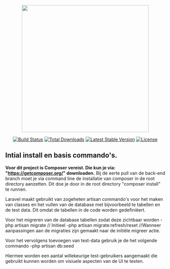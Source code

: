 <p align="center"><a href="https://laravel.com" target="_blank"><img src="https://raw.githubusercontent.com/laravel/art/master/logo-lockup/5%20SVG/2%20CMYK/1%20Full%20Color/laravel-logolockup-cmyk-red.svg" width="400"></a></p>

<p align="center">
<a href="https://travis-ci.org/laravel/framework"><img src="https://travis-ci.org/laravel/framework.svg" alt="Build Status"></a>
<a href="https://packagist.org/packages/laravel/framework"><img src="https://img.shields.io/packagist/dt/laravel/framework" alt="Total Downloads"></a>
<a href="https://packagist.org/packages/laravel/framework"><img src="https://img.shields.io/packagist/v/laravel/framework" alt="Latest Stable Version"></a>
<a href="https://packagist.org/packages/laravel/framework"><img src="https://img.shields.io/packagist/l/laravel/framework" alt="License"></a>
</p>

## Intial install en basis commando's.
<b>Voor dit project is Composer vereist. Die kun je via: "https://getcomposer.org/" downloaden.</b>
Bij de eerte pull van de back-end branch moet je via command line de installatie van composer in de root directory aanzetten.
Dit doe je door in de root directory "composer install" te runnen.

Laravel maakt gebruikt van zogeheten artisan commando's voor het maken van classes en het vullen van de database met bijvoorbeeld te tabellen en de test data. Dit omdat de tabellen in de code worden gedefiniëert.

Voor het migreren van de database tabellen zodat deze zichtbaar worden
-php artisan migrate // Initieel
-php artisan migrate:refresh/reset //Wanneer aanpassingen aan de migraties zijn gemaakt naar de initiële migreer actie.

Voor het vervolgens toevoegen van test-data gebruik je de het volgende commando
-php artisan db:seed

Hiermee worden een aantal willekeurige test-gebruikers aangemaakt die gebruikt kunnen worden om visiuele aspecten van de UI te testen.

